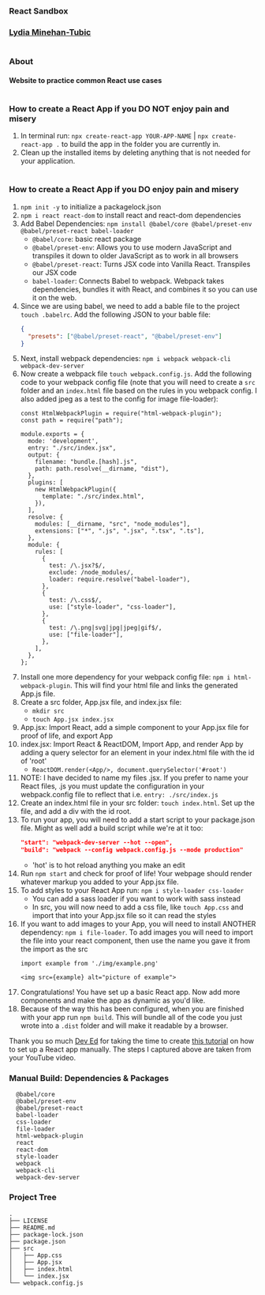 ### React Sandbox
### [Lydia Minehan-Tubic](https://github.com/LydiaMT)
#
### About
#### Website to practice common React use cases
#
### How to create a React App if you DO NOT enjoy pain and misery

1. In terminal run: `npx create-react-app YOUR-APP-NAME` | `npx create-react-app .` to build the app in the folder you are currently in.
1. Clean up the installed items by deleting anything that is not needed for your application. 

#
### How to create a React App if you DO enjoy pain and misery

1. `npm init -y` to initialize a packagelock.json
1. `npm i react react-dom` to install react and react-dom dependencies
1. Add Babel Dependencies: `npm install @babel/core @babel/preset-env @babel/preset-react babel-loader`
    - `@babel/core`: basic react package
    - `@babel/preset-env`: Allows you to use modern JavaScript and transpiles it down to older JavaScript as to work in all browsers
    - `@babel/preset-react`: Turns JSX code into Vanilla React. Transpiles our JSX code
    - `babel-loader`: Connects Babel to webpack. Webpack takes dependencies, bundles it with React, and combines it so you can use it on the web. 
1. Since we are using babel, we need to add a bable file to the project `touch .babelrc`. Add the following JSON to your bable file:
    ```JSON
    {
      "presets": ["@babel/preset-react", "@babel/preset-env"]
    }
    ```
1. Next, install webpack dependencies: `npm i webpack webpack-cli webpack-dev-server`
1. Now create a webpack file `touch webpack.config.js`. Add the following code to your webpack config file (note that you will need to create a `src` folder and an `index.html` file based on the rules in you webpack config. I also added jpeg as a test to the config for image file-loader):
    ```JS
    const HtmlWebpackPlugin = require("html-webpack-plugin");
    const path = require("path");

    module.exports = {
      mode: 'development',
      entry: "./src/index.jsx",
      output: {
        filename: "bundle.[hash].js",
        path: path.resolve(__dirname, "dist"),
      },
      plugins: [
        new HtmlWebpackPlugin({
          template: "./src/index.html",
        }),
      ],
      resolve: {
        modules: [__dirname, "src", "node_modules"],
        extensions: ["*", ".js", ".jsx", ".tsx", ".ts"],
      },
      module: {
        rules: [
          {
            test: /\.jsx?$/,
            exclude: /node_modules/,
            loader: require.resolve("babel-loader"),
          },
          {
            test: /\.css$/,
            use: ["style-loader", "css-loader"],
          },
          {
            test: /\.png|svg|jpg|jpeg|gif$/,
            use: ["file-loader"],
          },
        ],
      },
    };
    ```
1. Install one more dependency for your webpack config file: `npm i html-webpack-plugin`. This will find your html file and links the generated App.js file.
1. Create a src folder, App.jsx file, and index.jsx file: 
    - `mkdir src` 
    - `touch App.jsx index.jsx`
1. App.jsx: Import React, add a simple component to your App.jsx file for proof of life, and export App
1. index.jsx: Import React & ReactDOM, Import App, and render App by adding a query selector for an element in your index.html file with the id of 'root'
    - `ReactDOM.render(<App/>, document.querySelector('#root')`
1. NOTE: I have decided to name my files .jsx. If you prefer to name your React files, .js you must update the configuration in your webpack.config file to reflect that i.e. `entry: ./src/index.js`
1. Create an index.html file in your src folder: `touch index.html`. Set up the file, and add a div with the id root.
1. To run your app, you will need to add a start script to your package.json file. Might as well add a build script while we're at it too:
    ``` JSON
    "start": "webpack-dev-server --hot --open",
    "build": "webpack --config webpack.config.js --mode production"
    ```
    - 'hot' is to hot reload anything you make an edit
1. Run `npm start` and check for proof of life! Your webpage should render whatever markup you added to your App.jsx file.
1. To add styles to your React App run: `npm i style-loader css-loader` 
    - You can add a sass loader if you want to work with sass instead
    - In src, you will now need to add a css file, like `touch App.css` and import that into your App.jsx file so it can read the styles
1. If you want to add images to your App, you will need to install ANOTHER dependency: `npm i file-loader`. To add images you will need to import the file into your react component, then use the name you gave it from the import as the src
    ```JS
    import example from './img/example.png'

    <img src={example} alt="picture of example">
    ```
1. Congratulations! You have set up a basic React app. Now add more components and make the app as dynamic as you'd like. 
1. Because of the way this has been configured, when you are finished with your app run `npm build`. This will bundle all of the code you just wrote into a `.dist` folder and will make it readable by a browser. 

Thank you so much [Dev Ed](https://github.com/developedbyed) for taking the time to create [this tutorial](https://www.youtube.com/watch?v=EUM78cxo0i8) on how to set up a React app manually. The steps I captured above are taken from your YouTube video. 

### Manual Build: Dependencies & Packages 
```
  @babel/core
  @babel/preset-env
  @babel/preset-react
  babel-loader
  css-loader
  file-loader
  html-webpack-plugin
  react
  react-dom
  style-loader
  webpack
  webpack-cli
  webpack-dev-server
```
### Project Tree

```
.
├── LICENSE
├── README.md
├── package-lock.json
├── package.json
├── src
│   ├── App.css
│   ├── App.jsx
│   ├── index.html
│   └── index.jsx
└── webpack.config.js
```